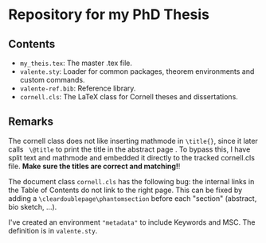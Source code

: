 # Repository for my PhD Thesis

## Contents

- `my_theis.tex`: The master .tex file.
- `valente.sty`: Loader for common packages, theorem environments and custom commands.
- `valente-ref.bib`: Reference library.
- `cornell.cls`: The LaTeX class for Cornell theses and dissertations.

## Remarks

The cornell class does not like inserting mathmode in `\title{}`, since it later calls ` \@title` to print the title in the abstract page . To bypass this, I have split text and mathmode and embedded it directly to the tracked cornell.cls file. **Make sure the titles are correct and matching!**!

The document class `cornell.cls` has the following bug: the internal links in the Table of Contents do not link to the right page. This can be fixed by adding a `\cleardoublepage\phantomsection` before each "section" (abstract, bio sketch, ...).

I've created an environment `"metadata"` to include Keywords and MSC. The definition is in `valente.sty`. 
